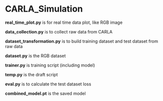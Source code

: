 # CARLA_Simulation

**real_time_plot.py** is for real time data plot, like RGB image 

**data_collection.py** is to collect raw data from CARLA

**dataset_transformation.py** is to build training dataset and test dataset from raw data

**dataset.py** is the RGB dataset

**trainer.py** is training script (including model)

**temp.py** is the draft script

**eval.py** is to calculate the test dataset loss

**combined_model.pt** is the saved model
